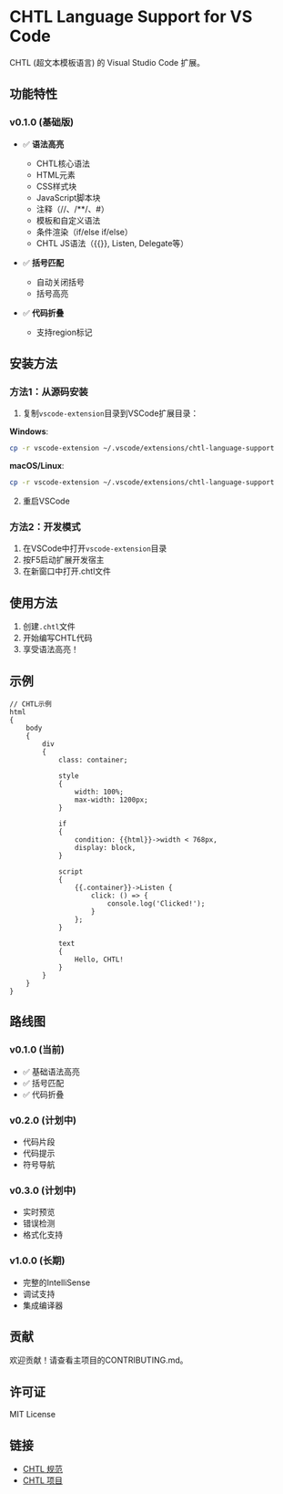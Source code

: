 # CHTL Language Support for VS Code

CHTL (超文本模板语言) 的 Visual Studio Code 扩展。

## 功能特性

### v0.1.0 (基础版)

- ✅ **语法高亮**
  - CHTL核心语法
  - HTML元素
  - CSS样式块
  - JavaScript脚本块
  - 注释（//、/**/、#）
  - 模板和自定义语法
  - 条件渲染（if/else if/else）
  - CHTL JS语法（{{}}, Listen, Delegate等）

- ✅ **括号匹配**
  - 自动关闭括号
  - 括号高亮

- ✅ **代码折叠**
  - 支持region标记

## 安装方法

### 方法1：从源码安装

1. 复制`vscode-extension`目录到VSCode扩展目录：

**Windows**:
```bash
cp -r vscode-extension ~/.vscode/extensions/chtl-language-support
```

**macOS/Linux**:
```bash
cp -r vscode-extension ~/.vscode/extensions/chtl-language-support
```

2. 重启VSCode

### 方法2：开发模式

1. 在VSCode中打开`vscode-extension`目录
2. 按F5启动扩展开发宿主
3. 在新窗口中打开.chtl文件

## 使用方法

1. 创建`.chtl`文件
2. 开始编写CHTL代码
3. 享受语法高亮！

## 示例

```chtl
// CHTL示例
html
{
    body
    {
        div
        {
            class: container;
            
            style
            {
                width: 100%;
                max-width: 1200px;
            }
            
            if
            {
                condition: {{html}}->width < 768px,
                display: block,
            }
            
            script
            {
                {{.container}}->Listen {
                    click: () => {
                        console.log('Clicked!');
                    }
                };
            }
            
            text
            {
                Hello, CHTL!
            }
        }
    }
}
```

## 路线图

### v0.1.0 (当前)
- ✅ 基础语法高亮
- ✅ 括号匹配
- ✅ 代码折叠

### v0.2.0 (计划中)
- 代码片段
- 代码提示
- 符号导航

### v0.3.0 (计划中)
- 实时预览
- 错误检测
- 格式化支持

### v1.0.0 (长期)
- 完整的IntelliSense
- 调试支持
- 集成编译器

## 贡献

欢迎贡献！请查看主项目的CONTRIBUTING.md。

## 许可证

MIT License

## 链接

- [CHTL 规范](../CHTL.md)
- [CHTL 项目](https://github.com/chtl-lang/chtl)

